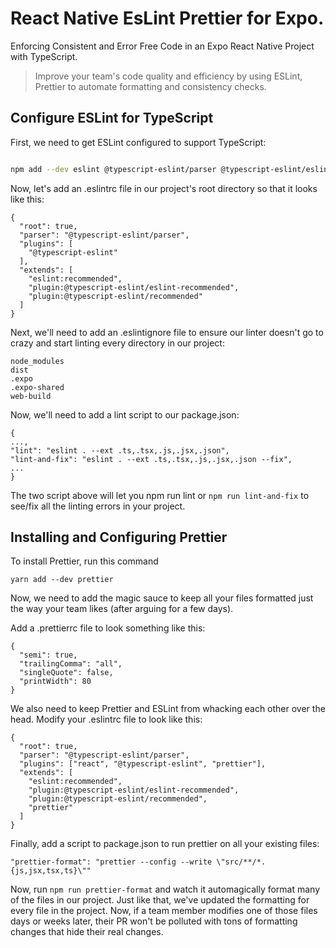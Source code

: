 # React Native EsLint Prettier for Expo.
Enforcing Consistent and Error Free Code in an Expo React Native Project with TypeScript.

> Improve your team's code quality and efficiency by using ESLint, Prettier to automate formatting and consistency checks.

## Configure ESLint for TypeScript
First, we need to get ESLint configured to support TypeScript:

```sh

npm add --dev eslint @typescript-eslint/parser @typescript-eslint/eslint-plugin

```

Now, let's add an .eslintrc file in our project's root directory so that it looks like this:
```
{
  "root": true,
  "parser": "@typescript-eslint/parser",
  "plugins": [
    "@typescript-eslint"
  ],
  "extends": [
    "eslint:recommended",
    "plugin:@typescript-eslint/eslint-recommended",
    "plugin:@typescript-eslint/recommended"
  ]
}
```

Next, we'll need to add an .eslintignore file to ensure our linter doesn't go to crazy and start linting every directory in our project:
```
node_modules
dist
.expo
.expo-shared
web-build
```

Now, we'll need to add a lint script to our package.json:
```
{
...,
"lint": "eslint . --ext .ts,.tsx,.js,.jsx,.json",
"lint-and-fix": "eslint . --ext .ts,.tsx,.js,.jsx,.json --fix",
...
}
```
The two script above will let you npm run lint or ```npm run lint-and-fix``` to see/fix all the linting errors in your project.

## Installing and Configuring Prettier
To install Prettier, run this command

```
yarn add --dev prettier
```

Now, we need to add the magic sauce to keep all your files formatted just the way your team likes (after arguing for a few days).

Add a .prettierrc file to look something like this:
```
{
  "semi": true,
  "trailingComma": "all",
  "singleQuote": false,
  "printWidth": 80
}
```

We also need to keep Prettier and ESLint from whacking each other over the head. Modify your .eslintrc file to look like this:
```
{
  "root": true,
  "parser": "@typescript-eslint/parser",
  "plugins": ["react", "@typescript-eslint", "prettier"],
  "extends": [
    "eslint:recommended",
    "plugin:@typescript-eslint/eslint-recommended",
    "plugin:@typescript-eslint/recommended",
    "prettier"
  ]
}
```

Finally, add a script to package.json to run prettier on all your existing files:

```
"prettier-format": "prettier --config --write \"src/**/*.{js,jsx,tsx,ts}\""
```


Now, run ```npm run prettier-format``` and watch it automagically format many of the files in our project. Just like that, we've updated the formatting for every file in the project. Now, if a team member modifies one of those files days or weeks later, their PR won't be polluted with tons of formatting changes that hide their real changes.

